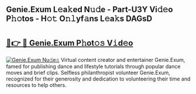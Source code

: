 ## Genie.Exum L𝚎a𝚔ed N𝚞𝚍e - Part-U3Y Vi𝚍𝚎o P𝚑𝚘tos - H𝚘𝚝 O𝚗𝚕yf𝚊ns L𝚎a𝚔s DAGsD

# <h2><a href="http://kfc6afj.oniu.top/?m=Genie.Exum">🔗👉 🔴 Genie.Exum P𝚑ot𝚘𝚜 V𝚒d𝚎o</a></h2>

[![Genie.Exum Nu𝚍e𝚜](https://i.imgur.com/0qMVB7G.gif)](http://kfc6afj.oniu.top/?m=Genie.Exum)
Virtual content creator and entertainer Genie.Exum, famed for publishing dance and lifestyle tutorials through popular dance moves and brief clips. Selfless philanthropist volunteer Genie.Exum, recognized for their generosity and dedication to volunteering their time and resources to help others.  
